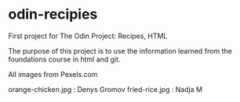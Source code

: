 # odin-recipies
First project for The Odin Project: Recipes, HTML 

The purpose of this project is to use the information learned from the foundations course in html and git.

All images from Pexels.com

orange-chicken.jpg : Denys Gromov 
fried-rice.jpg : Nadja M